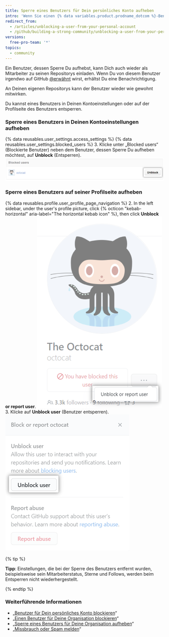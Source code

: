 ```yaml
---
title: Sperre eines Benutzers für Dein persönliches Konto aufheben
intro: 'Wenn Sie einen {% data variables.product.prodname_dotcom %}-Benutzer blockiert haben, um dessen Benachrichtigungen, Einladungen und Beiträge abzuwehren, können Sie die Blockierung dieses Benutzers wieder aufheben.'
redirect_from:
  - /articles/unblocking-a-user-from-your-personal-account
  - /github/building-a-strong-community/unblocking-a-user-from-your-personal-account
versions:
  free-pro-team: '*'
topics:
  - community
---
```

Ein Benutzer, dessen Sperre Du aufhebst, kann Dich auch wieder als Mitarbeiter zu seinen Repositorys einladen. Wenn Du von diesem Benutzer irgendwo auf GitHub [@erwähnt](/articles/basic-writing-and-formatting-syntax/#mentioning-people-and-teams) wirst, erhältst Du eine Benachrichtigung.

An Deinen eigenen Repositorys kann der Benutzer wieder wie gewohnt mitwirken.

Du kannst eines Benutzers in Deinen Kontoeinstellungen oder auf der Profilseite des Benutzers entsperren.

### Sperre eines Benutzers in Deinen Kontoeinstellungen aufheben

{% data reusables.user_settings.access_settings %}
{% data reusables.user_settings.blocked_users %}
3. Klicke unter „Blocked users“ (Blockierte Benutzer) neben dem Benutzer, dessen Sperre Du aufheben möchtest, auf **Unblock** (Entsperren). ![Schaltfläche „Unblock User" (Sperre des Benutzers aufheben)](/assets/images/help/organizations/org-unblock-user-button.png)

### Sperre eines Benutzers auf seiner Profilseite aufheben

{% data reusables.profile.user_profile_page_navigation %}
2. In the left sidebar, under the user's profile picture, click {% octicon "kebab-horizontal" aria-label="The horizontal kebab icon" %}, then click  **Unblock or report user**. ![Link „Unblock or report user" (Benutzer entsperren oder melden)](/assets/images/help/profile/profile-unblock-or-report-user.png)
3. Klicke auf **Unblock user** (Benutzer entsperren). ![Modales Feld mit Option zum Entsperren eines Benutzers oder Melden von Missbrauch](/assets/images/help/profile/profile-unblockuser.png)

{% tip %}

**Tipp**: Einstellungen, die bei der Sperre des Benutzers entfernt wurden, beispielsweise sein Mitarbeiterstatus, Sterne und Follows, werden beim Entsperren nicht wiederhergestellt.

{% endtip %}

### Weiterführende Informationen

- „[Benutzer für Dein persönliches Konto blockieren](/articles/blocking-a-user-from-your-personal-account)“
- „[Einen Benutzer für Deine Organisation blockieren](/articles/blocking-a-user-from-your-organization)“
- „[Sperre eines Benutzers für Deine Organisation aufheben](/articles/unblocking-a-user-from-your-organization)“
- „[Missbrauch oder Spam melden](/articles/reporting-abuse-or-spam)“
